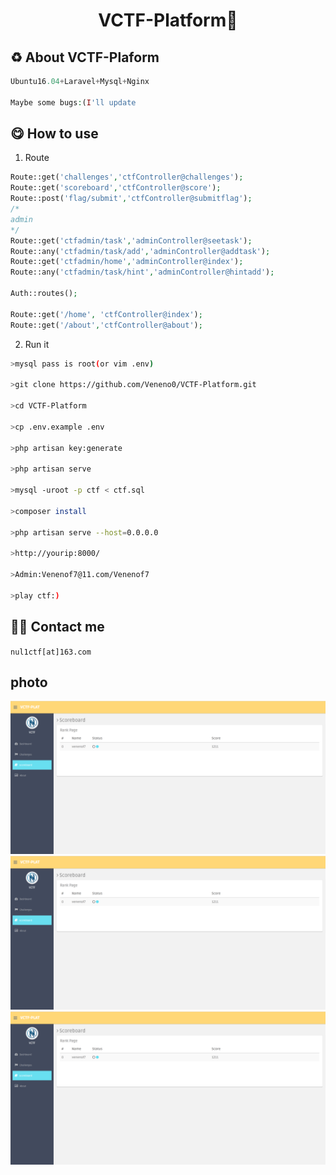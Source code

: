 <h1 align="center">VCTF-Platform🚩</h1>



## ♻ About VCTF-Plaform

```php
Ubuntu16.04+Laravel+Mysql+Nginx

Maybe some bugs:(I'll update
```

## 😋 How to use

1. Route
```php
Route::get('challenges','ctfController@challenges');
Route::get('scoreboard','ctfController@score');
Route::post('flag/submit','ctfController@submitflag');
/*
admin
*/
Route::get('ctfadmin/task','adminController@seetask');
Route::any('ctfadmin/task/add','adminController@addtask');
Route::get('ctfadmin/home','adminController@index');
Route::any('ctfadmin/task/hint','adminController@hintadd');

Auth::routes();

Route::get('/home', 'ctfController@index');
Route::get('/about','ctfController@about');
```

2. Run it

```bash
>mysql pass is root(or vim .env)

>git clone https://github.com/Veneno0/VCTF-Platform.git

>cd VCTF-Platform

>cp .env.example .env

>php artisan key:generate

>php artisan serve

>mysql -uroot -p ctf < ctf.sql

>composer install

>php artisan serve --host=0.0.0.0

>http://yourip:8000/ 

>Admin:Venenof7@11.com/Venenof7

>play ctf:)
```
## 👨‍💻 Contact me

`nul1ctf[at]163.com`

## photo

<img src="https://github.com/Veneno0/VCTF-Platform/blob/master/1.png">

<img src="https://github.com/Veneno0/VCTF-Platform/blob/master/1.png">

<img src="https://github.com/Veneno0/VCTF-Platform/blob/master/1.png">
